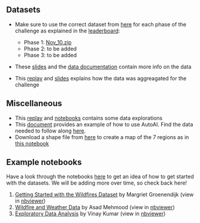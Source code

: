 ## Datasets

* Make sure to use the correct dataset from [here](https://github.com/Call-for-Code/Spot-Challenge-Wildfires/tree/main/data) for each phase of the challenge as explained in the [leaderboard](http://ibm.biz/cfcsc-wildfires-lead):

  * Phase 1: [Nov_10.zip](https://github.com/Call-for-Code/Spot-Challenge-Wildfires/blob/main/data/Nov_10.zip)
  * Phase 2: to be added
  * Phase 3: to be added

* These [slides](https://github.com/Call-for-Code/Spot-Challenge-Wildfires/blob/main/resources/wildfire-challenge-data-introduction.pdf) and the [data documentation](https://github.com/Call-for-Code/Spot-Challenge-Wildfires/blob/main/data/Readme_Docs_Wildfires-Datasets_2020-11.pdf) contain more info on the data
* This [replay](https://www.crowdcast.io/e/call-for-code-spot-2) and [slides](https://github.com/Call-for-Code/Spot-Challenge-Wildfires/blob/main/resources/call-for-code_wildfire-challenge_slides_30Nov.pdf) explains how the data was aggreagated for the challenge

## Miscellaneous

* This [replay](https://www.crowdcast.io/e/call-for-code-spot) and [notebooks](https://github.com/Call-for-Code/Spot-Challenge-Wildfires/blob/main/notebooks) contains some data explorations
* This [document](https://github.com/Call-for-Code/Spot-Challenge-Wildfires/blob/main/resources/AutoAI_WalkThrough_NSW_Temperature_Data.pdf) provides an example of how to use AutoAI. Find the data needed to follow along [here](https://github.com/Call-for-Code/Spot-Challenge-Wildfires/blob/main/data/misc/NSW_Wildfires_Temperature.csv).
* Download a shape file from [here](https://map.igismap.com/share-map/export-layer/Australia_boundary/13fe9d84310e77f13a6d184dbf1232f3) to create a map of the 7 regions as in [this notebook](https://github.com/Call-for-Code/Spot-Challenge-Wildfires/blob/main/notebooks/EDA_Wildfire%20Prediction_22112020.ipynb) 

## Example notebooks

Have a look through the notebooks [here](https://github.com/Call-for-Code/Spot-Challenge-Wildfires/tree/main/notebooks) to get an idea of how to get started with the datasets. We will be adding more over time, so check back here!

1. [Getting Started with the Wildfires Dataset](https://github.com/Call-for-Code/Spot-Challenge-Wildfires/blob/main/notebooks/wildfire-data-introduction.ipynb) by Margriet Groenendijk (view in [nbviewer](https://nbviewer.jupyter.org/github/Call-for-Code/Spot-Challenge-Wildfires/blob/26c5d48df4ee3318765b9af3cf8db59c74394cc4/notebooks/wildfire-data-introduction.ipynb))
2. [Wildfire and Weather Data](https://github.com/Call-for-Code/Spot-Challenge-Wildfires/blob/main/notebooks/Wildfire%20and%20Weather%20Data.ipynb) by Asad Mehmood (view in [nbviewer](https://nbviewer.jupyter.org/github/Call-for-Code/Spot-Challenge-Wildfires/blob/26c5d48df4ee3318765b9af3cf8db59c74394cc4/notebooks/Wildfire%20and%20Weather%20Data.ipynb))
3. [Exploratory Data Analysis](https://github.com/Call-for-Code/Spot-Challenge-Wildfires/blob/main/notebooks/EDA_Wildfire%20Prediction_22112020.ipynb) by Vinay Kumar (view in [nbviewer](https://nbviewer.jupyter.org/github/Call-for-Code/Spot-Challenge-Wildfires/blob/26c5d48df4ee3318765b9af3cf8db59c74394cc4/notebooks/EDA_Wildfire%20Prediction_22112020.ipynb))

